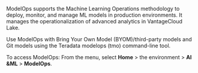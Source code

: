 ModelOps supports the Machine Learning Operations methodology to deploy, monitor, and manage ML models in production environments. It manages the operationalization of advanced analytics in VantageCloud Lake.

Use ModelOps with Bring Your Own Model (BYOM)/third-party models and Git models using the Teradata modelops (tmo) command-line tool.

To access ModelOps: From the menu, select **Home** > the environment > **AI &ML** > **ModelOps**.


